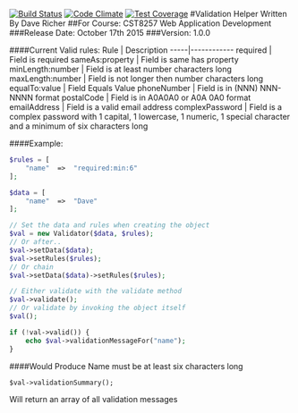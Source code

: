 [![Build Status](https://travis-ci.org/ir0ny1/validator.svg?branch=master)](https://travis-ci.org/ir0ny1/validator)
[![Code Climate](https://codeclimate.com/github/ir0ny1/validator/badges/gpa.svg)](https://codeclimate.com/github/ir0ny1/validator)
[![Test Coverage](https://codeclimate.com/github/ir0ny1/validator/badges/coverage.svg)](https://codeclimate.com/github/ir0ny1/validator/coverage)
#Validation Helper Written By Dave Richer
##For Course: CST8257 Web Application Development
###Release Date: October 17th 2015
###Version: 1.0.0

####Current Valid rules:
Rule | Description
-----|------------
required | Field is required
sameAs:property | Field is same has property
minLength:number | Field is at least number characters long
maxLength:number | Field is not longer then number characters long
equalTo:value | Field Equals Value
phoneNumber | Field is in (NNN) NNN-NNNN format
postalCode | Field is in A0A0A0 or A0A 0A0 format
emailAddress | Field is a valid email address
complexPassword | Field is a complex password with 1 capital, 1 lowercase, 1 numeric, 1 special character and a minimum of six characters long

####Example:
```php
$rules = [
    "name"  =>  "required:min:6"
];

$data = [
    "name"  =>  "Dave"
];

// Set the data and rules when creating the object
$val = new Validator($data, $rules);
// Or after..
$val->setData($data);
$val->setRules($rules);
// Or chain
$val->setData($data)->setRules($rules);

// Either validate with the validate method
$val->validate();
// Or validate by invoking the object itself
$val();

if (!val->valid()) {
    echo $val->validationMessageFor("name");
}
```
####Would Produce
Name must be at least six characters long

```
$val->validationSummary();
```
Will return an array of all validation messages